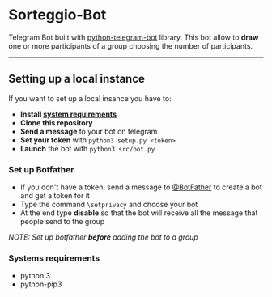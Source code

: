 # Sorteggio-Bot
Telegram Bot built with [python-telegram-bot](https://docs.python-telegram-bot.org/en/v20.0a4/index.html) library. This bot allow to **draw** one or more participants of a group choosing the number of participants.

---

## Setting up a local instance
If you want to set up a local insance you have to:

- **Install [system requirements](#systems-requirements)** 
- **Clone this repository** 
- **Send a message** to your bot on telegram
- **Set your token** with `python3 setup.py <token>` 
- **Launch** the bot with `python3 src/bot.py`

### Set up Botfather 

- If you don't have a token, send a message to [@BotFather](http://telegram.me/Botfather) to create a bot and get a token for it
- Type the command `\setprivacy` and choose your bot
- At the end type **disable** so that the bot will receive all the message that people send to the group

_NOTE: Set up botfather **before** adding the bot to a group_

### Systems requirements

- python 3
- python-pip3